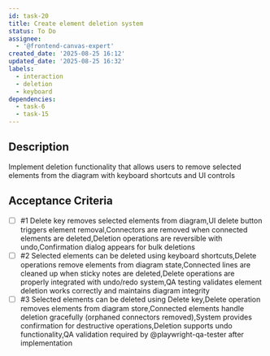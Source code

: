 ```yaml
---
id: task-20
title: Create element deletion system
status: To Do
assignee:
  - '@frontend-canvas-expert'
created_date: '2025-08-25 16:12'
updated_date: '2025-08-25 16:32'
labels:
  - interaction
  - deletion
  - keyboard
dependencies:
  - task-6
  - task-15
---
```


## Description

Implement deletion functionality that allows users to remove selected elements
from the diagram with keyboard shortcuts and UI controls

## Acceptance Criteria

<!-- AC:BEGIN -->

- [ ] #1 Delete key removes selected elements from diagram,UI delete button
      triggers element removal,Connectors are removed when connected elements
      are deleted,Deletion operations are reversible with undo,Confirmation
      dialog appears for bulk deletions
- [ ] #2 Selected elements can be deleted using keyboard shortcuts,Delete
      operations remove elements from diagram state,Connected lines are cleaned
      up when sticky notes are deleted,Delete operations are properly integrated
      with undo/redo system,QA testing validates element deletion works
      correctly and maintains diagram integrity
- [ ] #3 Selected elements can be deleted using Delete key,Delete operation
    removes elements from diagram store,Connected elements handle deletion
    gracefully (orphaned connectors removed),System provides confirmation for
    destructive operations,Deletion supports undo functionality,QA validation
    required by @playwright-qa-tester after implementation
<!-- AC:END -->
